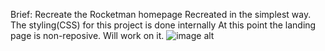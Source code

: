 Brief: Recreate the Rocketman homepage
Recreated in the simplest way.
The styling(CSS) for this project is done internally
At this point the landing page is non-reposive. Will work on it.
![image alt]()
